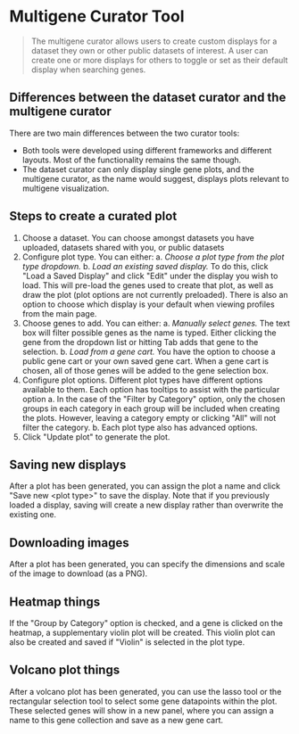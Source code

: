 # Multigene Curator Tool

> The multigene curator allows users to create custom displays for a dataset they own or other public datasets of interest. A user can create one or more displays for others to toggle or set as their default display when searching genes.

## Differences between the dataset curator and the multigene curator

There are two main differences between the two curator tools:

* Both tools were developed using different frameworks and different layouts. Most of the functionality remains the same though.
* The dataset curator can only display single gene plots, and the multigene curator, as the name would suggest, displays plots relevant to multigene visualization.

## Steps to create a curated plot

1. Choose a dataset. You can choose amongst datasets you have uploaded, datasets shared with you, or public datasets
2. Configure plot type. You can either:
  a. *Choose a plot type from the plot type dropdown.*
  b. *Load an existing saved display.* To do this, click "Load a Saved Display" and click "Edit" under the display you wish to load. This will pre-load the genes used to create that plot, as well as draw the plot (plot options are not currently preloaded). There is also an option to choose which display is your default when viewing profiles from the main page.
3. Choose genes to add. You can either:
  a. *Manually select genes.* The text box will filter possible genes as the name is typed. Either clicking the gene from the dropdown list or hitting Tab adds that gene to the selection.
  b. *Load from a gene cart.* You have the option to choose a public gene cart or your own saved gene cart. When a gene cart is chosen, all of those genes will be added to the gene selection box.
4. Configure plot options. Different plot types have different options available to them. Each option has tooltips to assist with the particular option
  a. In the case of the "Filter by Category" option, only the chosen groups in each category in each group will be included when creating the plots. However, leaving a category empty or clicking "All" will not filter the category.
  b. Each plot type also has advanced options.
5. Click "Update plot" to generate the plot.

## Saving new displays

After a plot has been generated, you can assign the plot a name and click "Save new \<plot type\>" to save the display. Note that if you previously loaded a display, saving will create a new display rather than overwrite the existing one.

## Downloading images

After a plot has been generated, you can specify the dimensions and scale of the image to download (as a PNG).

## Heatmap things

If the "Group by Category" option is checked, and a gene is clicked on the heatmap, a supplementary violin plot will be created. This violin plot can also be created and saved if "Violin" is selected in the plot type.

## Volcano plot things

After a volcano plot has been generated, you can use the lasso tool or the rectangular selection tool to select some gene datapoints within the plot.  These selected genes will show in a new panel, where you can assign a name to this gene collection and save as a new gene cart.
